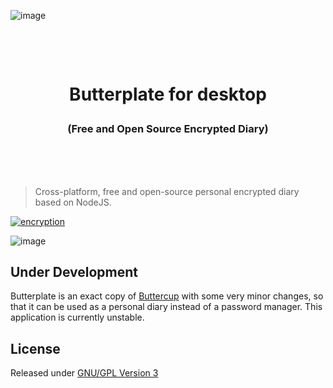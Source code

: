 ![image](https://user-images.githubusercontent.com/23455413/32366874-0d278e1a-c0a6-11e7-8bc7-356405727ef5.png)
<h1 align="center">
  <br/>
  
  Butterplate for desktop
</h1>
 <h3 align="center"> (Free and Open Source Encrypted Diary)</h3>
  <br/>
  <br/>
  <br/>


> Cross-platform, free and open-source personal encrypted diary based on NodeJS.

 [![encryption](https://img.shields.io/badge/Encryption-AES%20256%20CBC-red.svg)](https://tools.ietf.org/html/rfc3602)

![image](https://user-images.githubusercontent.com/23455413/32187011-b2d67180-bdc9-11e7-8cf1-3ee7c6a27df3.png)

## Under Development

Butterplate is an exact copy of [Buttercup](https://buttercup.pw) with some very minor changes, so that it can be used as a personal diary instead of a password manager.
This application is currently unstable.

## License

Released under [GNU/GPL Version 3](LICENSE)
